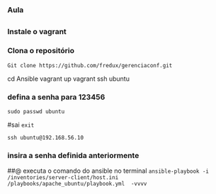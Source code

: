 ### Aula
## 

### Instale o vagrant
### Clona o repositório
``` Git clone https://github.com/fredux/gerenciaconf.git ```

cd Ansible
vagrant up
vagrant ssh ubuntu
### defina a senha para 123456
``` sudo passwd ubuntu ```

#sai 
``` exit ```

``` ssh ubuntu@192.168.56.10 ```
### insira a senha definida anteriormente

##@ executa o comando do ansible no terminal
``` ansible-playbook -i /inventories/server-client/host.ini /playbooks/apache_ubuntu/playbook.yml  -vvvv ```


